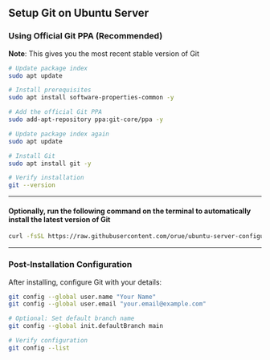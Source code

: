 ## Setup Git on Ubuntu Server

### Using Official Git PPA (Recommended)

**Note**: This gives you the most recent stable version of Git

```sh
# Update package index
sudo apt update

# Install prerequisites
sudo apt install software-properties-common -y

# Add the official Git PPA
sudo add-apt-repository ppa:git-core/ppa -y

# Update package index again
sudo apt update

# Install Git
sudo apt install git -y

# Verify installation
git --version
```

---

#### Optionally, run the following command on the terminal to automatically install the latest version of Git

```sh
curl -fsSL https://raw.githubusercontent.com/orue/ubuntu-server-configuration/main/install-git.sh | sudo bash
```

---

### Post-Installation Configuration

After installing, configure Git with your details:

```sh
git config --global user.name "Your Name"
git config --global user.email "your.email@example.com"

# Optional: Set default branch name
git config --global init.defaultBranch main

# Verify configuration
git config --list
```
